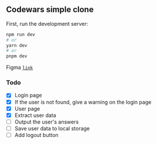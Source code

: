 ## Codewars simple clone

First, run the development server:

```bash
npm run dev
# or
yarn dev
# or
pnpm dev
```

Figma [`link`](https://www.figma.com/file/KeP4TcBJW2v2pm9qHqRmZ9/Code-Wars-Simple-Clone?type=design&node-id=0-1&mode=design&t=XjN2xTajBFjS3vmY-0)

### Todo

-   [x] Login page
-   [x] If the user is not found, give a warning on the login page
-   [x] User page
-   [x] Extract user data
-   [ ] Output the user's answers
-   [ ] Save user data to local storage
-   [ ] Add logout button

